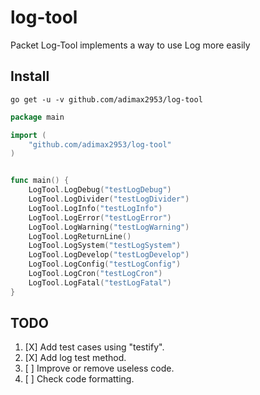 # log-tool

Packet Log-Tool implements a way to use Log more easily

## Install

```console
go get -u -v github.com/adimax2953/log-tool
```


```go
package main

import (
    "github.com/adimax2953/log-tool"
)


func main() {
    LogTool.LogDebug("testLogDebug")
	LogTool.LogDivider("testLogDivider")
	LogTool.LogInfo("testLogInfo")
	LogTool.LogError("testLogError")
	LogTool.LogWarning("testLogWarning")
	LogTool.LogReturnLine()
	LogTool.LogSystem("testLogSystem")
	LogTool.LogDevelop("testLogDevelop")
	LogTool.LogConfig("testLogConfig")
	LogTool.LogCron("testLogCron")
	LogTool.LogFatal("testLogFatal")
}
```


## TODO

1. [X] Add test cases using "testify".
2. [X] Add log test method.
4. [ ] Improve or remove useless code.
5. [ ] Check code formatting.
